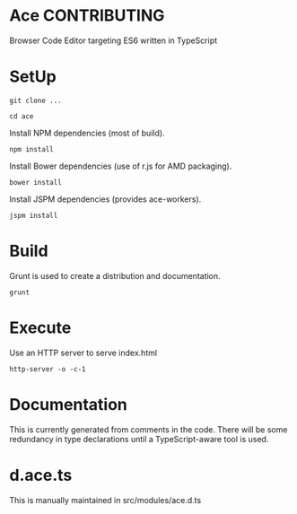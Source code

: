 Ace CONTRIBUTING
================

Browser Code Editor targeting ES6 written in TypeScript

# SetUp #

```
git clone ...
```

```
cd ace
```

Install NPM dependencies (most of build).

```
npm install
```

Install Bower dependencies (use of r.js for AMD packaging).

```
bower install
```

Install JSPM dependencies (provides ace-workers).

```
jspm install
```

# Build #

Grunt is used to create a distribution and documentation.

```
grunt
```

# Execute #

Use an HTTP server to serve index.html

```
http-server -o -c-1
```

# Documentation #

This is currently generated from comments in the code.
There will be some redundancy in type declarations until a TypeScript-aware tool is used.

# d.ace.ts #

This is manually maintained in src/modules/ace.d.ts
